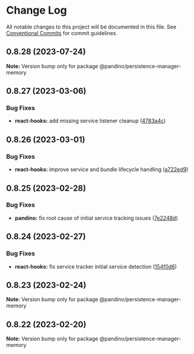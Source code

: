 # Change Log

All notable changes to this project will be documented in this file.
See [Conventional Commits](https://conventionalcommits.org) for commit guidelines.

## 0.8.28 (2023-07-24)

**Note:** Version bump only for package @pandino/persistence-manager-memory

## 0.8.27 (2023-03-06)

### Bug Fixes

* **react-hooks:** add missing service listener cleanup ([4783a4c](https://github.com/BlackBeltTechnology/pandino/commit/4783a4c4e10211ab06f606744b3bd8b075b6a0ed))

## 0.8.26 (2023-03-01)

### Bug Fixes

* **react-hooks:** improve service and bundle lifecycle handling ([a722ed9](https://github.com/BlackBeltTechnology/pandino/commit/a722ed9c24394e8f7369ea785c4e40b4f9a7b5fd))

## 0.8.25 (2023-02-28)

### Bug Fixes

* **pandino:** fix root cause of initial service tracking issues ([7e2248d](https://github.com/BlackBeltTechnology/pandino/commit/7e2248d4eb3f1f1b77af0ced1a53db5e6dfcc465))

## 0.8.24 (2023-02-27)

### Bug Fixes

* **react-hooks:** fix service tracker initial service detection ([154f0d6](https://github.com/BlackBeltTechnology/pandino/commit/154f0d6584f6fd3c25a66ec8b4389f034b431f9e))

## 0.8.23 (2023-02-24)

**Note:** Version bump only for package @pandino/persistence-manager-memory

## 0.8.22 (2023-02-20)

**Note:** Version bump only for package @pandino/persistence-manager-memory
